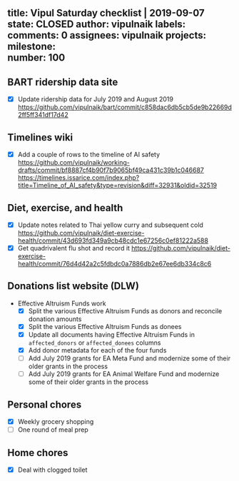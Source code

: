 title:	Vipul Saturday checklist | 2019-09-07
state:	CLOSED
author:	vipulnaik
labels:	
comments:	0
assignees:	vipulnaik
projects:	
milestone:	
number:	100
--
## BART ridership data site

- [x] Update ridership data for July 2019 and August 2019 https://github.com/vipulnaik/bart/commit/c858dac6db5cb5de9b22669d2ff5ff341df17d42

## Timelines wiki

- [x] Add a couple of rows to the timeline of AI safety https://github.com/vipulnaik/working-drafts/commit/bf8887cf4b90f7b9065bf49ca431c39b1c046687 https://timelines.issarice.com/index.php?title=Timeline_of_AI_safety&type=revision&diff=32931&oldid=32519

## Diet, exercise, and health

- [x] Update notes related to Thai yellow curry and subsequent cold https://github.com/vipulnaik/diet-exercise-health/commit/43d693fd349a9cb48cdc1e67256c0ef81222a588
- [x] Get quadrivalent flu shot and record it https://github.com/vipulnaik/diet-exercise-health/commit/76d4d42a2c5fdbdc0a7886db2e67ee6db334c8c6

## Donations list website (DLW)

- Effective Altruism Funds work
  - [x] Split the various Effective Altruism Funds as donors and reconcile donation amounts
  - [x] Split the various Effective Altruism Funds as donees
  - [x] Update all documents having Effective Altruism Funds in `affected_donors` or `affected_donees` columns
  - [x] Add donor metadata for each of the four funds
  - [ ] Add July 2019 grants for EA Meta Fund and modernize some of their older grants in the process
  - [ ] Add July 2019 grants for EA Animal Welfare Fund and modernize some of their older grants in the process
 
## Personal chores

- [x] Weekly grocery shopping
- [ ] One round of meal prep

## Home chores

- [x] Deal with clogged toilet

